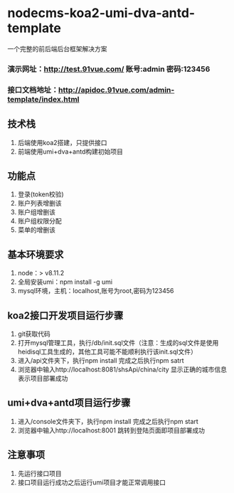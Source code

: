 # nodecms-koa2-umi-dva-antd-template
一个完整的前后端后台框架解决方案
### 演示网址：http://test.91vue.com/ 账号:admin 密码:123456
### 接口文档地址：http://apidoc.91vue.com/admin-template/index.html

## 技术栈
1. 后端使用koa2搭建，只提供接口
2. 前端使用umi+dva+antd构建初始项目
## 功能点
1. 登录(token校验)
2. 账户列表增删该
3. 账户组增删该
4. 账户组权限分配
5. 菜单的增删该
## 基本环境要求
1. node：> v8.11.2
2. 全局安装umi：npm install -g umi
3. mysql环境，主机：localhost,账号为root,密码为123456

## koa2接口开发项目运行步骤
1. git获取代码
2. 打开mysql管理工具，执行/db/init.sql文件（注意：生成的sql文件是使用heidisql工具生成的，其他工具可能不能顺利执行该init.sql文件）
3. 进入/api文件夹下，执行npm install 完成之后执行npm satrt
4. 浏览器中输入http://localhost:8081/shsApi/china/city 显示正确的城市信息表示项目部署成功

## umi+dva+antd项目运行步骤
1. 进入/console文件夹下，执行npm install 完成之后执行npm start
2. 浏览器中输入http://localhost:8001 跳转到登陆页面即项目部署成功

## 注意事项
1. 先运行接口项目
2. 接口项目运行成功之后运行umi项目才能正常调用接口
